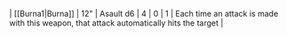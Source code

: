 | [[Burna1\|Burna]] | 12"   | Asault d6 | 4   | 0   | 1   | Each time an attack is made with this weapon, that attack automatically hits the target | 